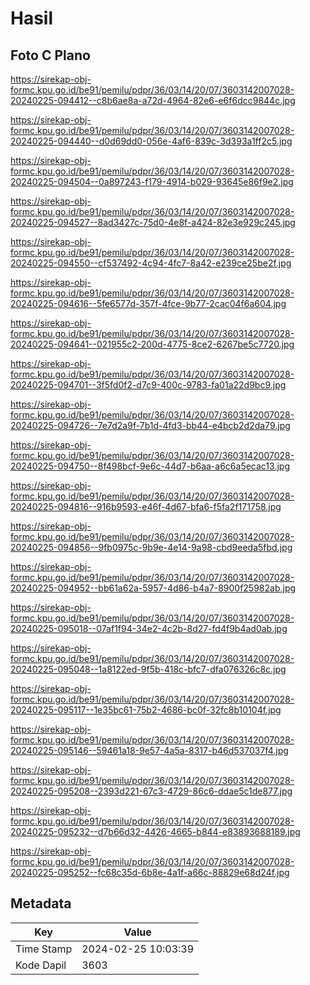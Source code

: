 # Hasil

## Foto C Plano

https://sirekap-obj-formc.kpu.go.id/be91/pemilu/pdpr/36/03/14/20/07/3603142007028-20240225-094412--c8b6ae8a-a72d-4964-82e6-e6f6dcc9844c.jpg

https://sirekap-obj-formc.kpu.go.id/be91/pemilu/pdpr/36/03/14/20/07/3603142007028-20240225-094440--d0d69dd0-056e-4af6-839c-3d393a1ff2c5.jpg

https://sirekap-obj-formc.kpu.go.id/be91/pemilu/pdpr/36/03/14/20/07/3603142007028-20240225-094504--0a897243-f179-4914-b029-93645e86f9e2.jpg

https://sirekap-obj-formc.kpu.go.id/be91/pemilu/pdpr/36/03/14/20/07/3603142007028-20240225-094527--8ad3427c-75d0-4e8f-a424-82e3e929c245.jpg

https://sirekap-obj-formc.kpu.go.id/be91/pemilu/pdpr/36/03/14/20/07/3603142007028-20240225-094550--cf537492-4c94-4fc7-8a42-e239ce25be2f.jpg

https://sirekap-obj-formc.kpu.go.id/be91/pemilu/pdpr/36/03/14/20/07/3603142007028-20240225-094616--5fe6577d-357f-4fce-9b77-2cac04f6a604.jpg

https://sirekap-obj-formc.kpu.go.id/be91/pemilu/pdpr/36/03/14/20/07/3603142007028-20240225-094641--021955c2-200d-4775-8ce2-6267be5c7720.jpg

https://sirekap-obj-formc.kpu.go.id/be91/pemilu/pdpr/36/03/14/20/07/3603142007028-20240225-094701--3f5fd0f2-d7c9-400c-9783-fa01a22d9bc9.jpg

https://sirekap-obj-formc.kpu.go.id/be91/pemilu/pdpr/36/03/14/20/07/3603142007028-20240225-094726--7e7d2a9f-7b1d-4fd3-bb44-e4bcb2d2da79.jpg

https://sirekap-obj-formc.kpu.go.id/be91/pemilu/pdpr/36/03/14/20/07/3603142007028-20240225-094750--8f498bcf-9e6c-44d7-b6aa-a6c6a5ecac13.jpg

https://sirekap-obj-formc.kpu.go.id/be91/pemilu/pdpr/36/03/14/20/07/3603142007028-20240225-094816--916b9593-e46f-4d67-bfa6-f5fa2f171758.jpg

https://sirekap-obj-formc.kpu.go.id/be91/pemilu/pdpr/36/03/14/20/07/3603142007028-20240225-094856--9fb0975c-9b9e-4e14-9a98-cbd9eeda5fbd.jpg

https://sirekap-obj-formc.kpu.go.id/be91/pemilu/pdpr/36/03/14/20/07/3603142007028-20240225-094952--bb61a62a-5957-4d86-b4a7-8900f25982ab.jpg

https://sirekap-obj-formc.kpu.go.id/be91/pemilu/pdpr/36/03/14/20/07/3603142007028-20240225-095018--07af1f94-34e2-4c2b-8d27-fd4f9b4ad0ab.jpg

https://sirekap-obj-formc.kpu.go.id/be91/pemilu/pdpr/36/03/14/20/07/3603142007028-20240225-095048--1a8122ed-9f5b-418c-bfc7-dfa076326c8c.jpg

https://sirekap-obj-formc.kpu.go.id/be91/pemilu/pdpr/36/03/14/20/07/3603142007028-20240225-095117--1e35bc61-75b2-4686-bc0f-32fc8b10104f.jpg

https://sirekap-obj-formc.kpu.go.id/be91/pemilu/pdpr/36/03/14/20/07/3603142007028-20240225-095146--59461a18-9e57-4a5a-8317-b46d537037f4.jpg

https://sirekap-obj-formc.kpu.go.id/be91/pemilu/pdpr/36/03/14/20/07/3603142007028-20240225-095208--2393d221-67c3-4729-86c6-ddae5c1de877.jpg

https://sirekap-obj-formc.kpu.go.id/be91/pemilu/pdpr/36/03/14/20/07/3603142007028-20240225-095232--d7b66d32-4426-4665-b844-e83893688189.jpg

https://sirekap-obj-formc.kpu.go.id/be91/pemilu/pdpr/36/03/14/20/07/3603142007028-20240225-095252--fc68c35d-6b8e-4a1f-a66c-88829e68d24f.jpg


## Metadata

| Key        | Value               |
| ---------- | ------------------- |
| Time Stamp | 2024-02-25 10:03:39 |
| Kode Dapil | 3603                |



